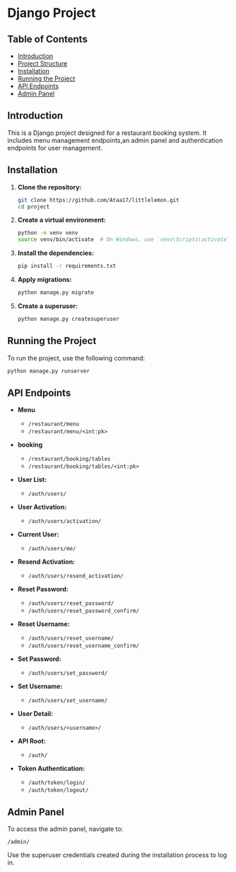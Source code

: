# Django Project

## Table of Contents

- [Introduction](#introduction)
- [Project Structure](#project-structure)
- [Installation](#installation)
- [Running the Project](#running-the-project)
- [API Endpoints](#api-endpoints)
- [Admin Panel](#admin-panel)

## Introduction

This is a Django project designed for a restaurant booking system. It includes  menu management endpoints,an admin panel and authentication endpoints for user management.


## Installation

1. **Clone the repository:**

   ```bash
   git clone https://github.com/Ataa17/littlelemon.git
   cd project
   ```

2. **Create a virtual environment:**

   ```bash
   python -m venv venv
   source venv/bin/activate  # On Windows, use `venv\Scripts\activate`
   ```

3. **Install the dependencies:**

   ```bash
   pip install -r requirements.txt
   ```

4. **Apply migrations:**

   ```bash
   python manage.py migrate
   ```

5. **Create a superuser:**

   ```bash
   python manage.py createsuperuser
   ```

## Running the Project

To run the project, use the following command:

```bash
python manage.py runserver
```

## API Endpoints
- **Menu**
  - `/restaurant/menu`
  - `/restaurant/menu/<int:pk>`

- **booking**
  - `/restaurant/booking/tables`
  - `/restaurant/booking/tables/<int:pk>`

- **User List:**
  - `/auth/users/`

- **User Activation:**
  - `/auth/users/activation/`

- **Current User:**
  - `/auth/users/me/`

- **Resend Activation:**
  - `/auth/users/resend_activation/`

- **Reset Password:**
  - `/auth/users/reset_password/`
  - `/auth/users/reset_password_confirm/`

- **Reset Username:**
  - `/auth/users/reset_username/`
  - `/auth/users/reset_username_confirm/`

- **Set Password:**
  - `/auth/users/set_password/`

- **Set Username:**
  - `/auth/users/set_username/`

- **User Detail:**
  - `/auth/users/<username>/`

- **API Root:**
  - `/auth/`

- **Token Authentication:**
  - `/auth/token/login/`
  - `/auth/token/logout/`

## Admin Panel

To access the admin panel, navigate to:

```
/admin/
```

Use the superuser credentials created during the installation process to log in.